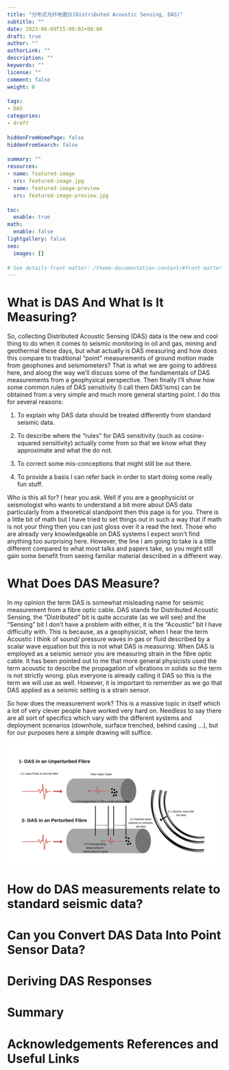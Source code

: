 ```yaml
---
title: "分布式光纤地震仪(Distributed Acoustic Sensing, DAS)"
subtitle: ""
date: 2023-06-09T15:09:02+08:00
draft: true
author: ""
authorLink: ""
description: ""
keywords: ""
license: ""
comment: false
weight: 0

tags:
- DAS
categories:
- draft

hiddenFromHomePage: false
hiddenFromSearch: false

summary: ""
resources:
- name: featured-image
  src: featured-image.jpg
- name: featured-image-preview
  src: featured-image-preview.jpg

toc:
  enable: true
math:
  enable: false
lightgallery: false
seo:
  images: []

# See details front matter: /theme-documentation-content/#front-matter
---
```


<!--more-->
# What is DAS And What Is It Measuring?

So, collecting Distributed Acoustic Sensing (DAS) data is the new and cool thing to do when it comes to seismic monitoring in oil and gas, mining and geothermal these days, but what actually is DAS measuring and how does this compare to traditional “point” measurements of ground motion made from geophones and seismometers? That is what we are going to address here, and along the way we’ll discuss some of the fundamentals of DAS measurements from a geophysical perspective. Then finally I’ll show how some common rules of DAS sensitivity (I call them DAS’isms) can be obtained from a very simple and much more general starting point. I do this for several reasons:

1. To explain why DAS data should be treated differently from standard seismic data.

2. To describe where the “rules” for DAS sensitivity (such as cosine-squared sensitivity) actually come from so that we know what they approximate and what the do not.

3. To correct some mis-conceptions that might still be out there.

4. To provide a basis I can refer back in order to start doing some really fun stuff.

Who is this all for? I hear you ask. Well if you are a geophysicist or seismologist who wants to understand a bit more about DAS data particularly from a theoretical standpoint then this page is for you. There is a little bit of math but I have tried to set things out in such a way that if math is not your thing then you can just gloss over it a read the text. Those who are already very knowledgeable on DAS systems I expect won’t find anything too surprising here. However, the line I am going to take is a little different compared to what most talks and papers take, so you might still gain some benefit from seeing familiar material described in a different way.

# What Does DAS Measure?

In my opinion the term DAS is somewhat misleading name for seismic measurement from a fibre optic cable. DAS stands for Distributed Acoustic Sensing, the “Distributed” bit is quite accurate (as we will see) and the “Sensing” bit I don’t have a problem with either, it is the “Acoustic” bit I have difficulty with. This is because, as a geophysicist, when I hear the term Acoustic I think of sound/ pressure waves in gas or fluid described by a scalar wave equation but this is not what DAS is measuring. When DAS is employed as a seismic sensor you are measuring strain in the fibre optic cable.  It has been pointed out to me that more general physicists used the term acoustic to describe the propagation of vibrations in solids so the term is not strictly wrong. plus everyone is already calling it DAS so this is the term we will use as well. However, it is important to remember as we go that DAS applied as a seismic setting is a strain sensor.

So how does the measurement work? This is a massive topic in itself which a lot of very clever people have worked very hard on. Needless to say there are all sort of specifics which vary with the different systems and deployment scenarios (downhole, surface trenched, behind casing …), but for our purposes here a simple drawing will suffice.

![avatar](./DAS-Basics.png)

# How do DAS measurements relate to standard seismic data?

# Can you Convert DAS Data Into Point Sensor Data?

# Deriving DAS Responses

# Summary

# Acknowledgements References and Useful Links

